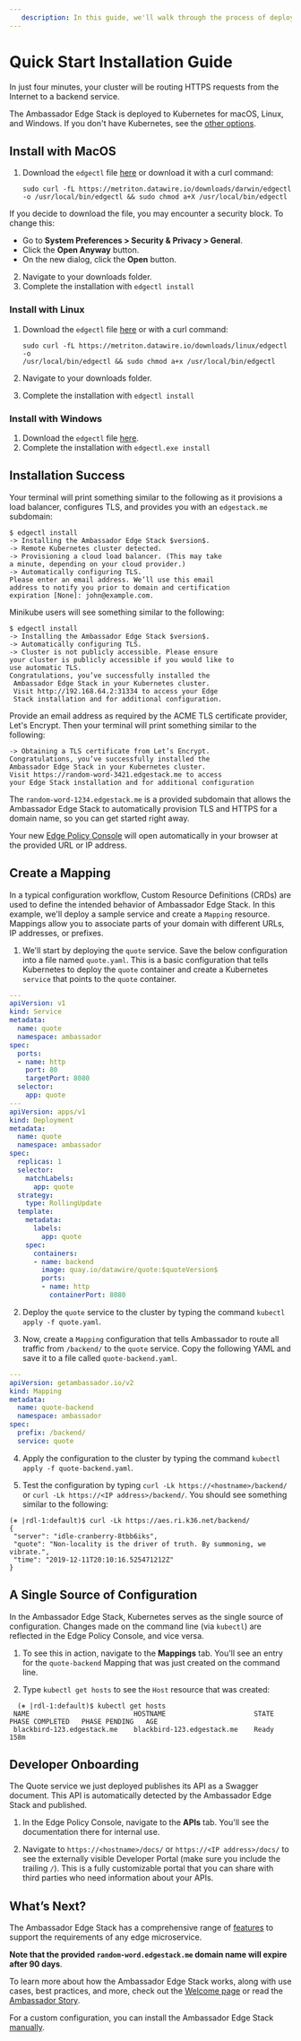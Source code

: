 ```yaml
---
   description: In this guide, we'll walk through the process of deploying Ambassador Edge Stack in Kubernetes for ingress routing.
---
```

# Quick Start Installation Guide

In just four minutes, your cluster will be routing HTTPS requests from the
Internet to a backend service.

The Ambassador Edge Stack is deployed to Kubernetes for macOS, Linux, and
Windows. If you don't have Kubernetes, see the [other options](/user-guide/install).

## Install with MacOS

1. Download the `edgectl` file [here](https://metriton.datawire.io/downloads/darwin/edgectl) or download it with a curl command:

    ```shell
    sudo curl -fL https://metriton.datawire.io/downloads/darwin/edgectl 
    -o /usr/local/bin/edgectl && sudo chmod a+X /usr/local/bin/edgectl
    ```

  If you decide to download the file, you may encounter a security block. To change this:
  * Go to **System Preferences > Security & Privacy > General**.
  * Click the **Open Anyway** button.
  * On the new dialog, click the **Open** button.

2. Navigate to your downloads folder.
3. Complete the installation with `edgectl install`

### Install with Linux

1. Download the `edgectl` file
   [here](https://metriton.datawire.io/downloads/linux/edgectl) or with a curl
   command:

    ```shell
    sudo curl -fL https://metriton.datawire.io/downloads/linux/edgectl -o
    /usr/local/bin/edgectl && sudo chmod a+x /usr/local/bin/edgectl
    ```
2. Navigate to your downloads folder.
3. Complete the installation with `edgectl install`

### Install with Windows

1. Download the `edgectl` file
   [here](https://metriton.datawire.io/downloads/windows/edgectl.exe).
2. Complete the installation with `edgectl.exe install`

## Installation Success

Your terminal will print something similar to the following as it provisions a load balancer, configures TLS, and provides you with an `edgestack.me` subdomain:

```
$ edgectl install
-> Installing the Ambassador Edge Stack $version$.
-> Remote Kubernetes cluster detected.
-> Provisioning a cloud load balancer. (This may take 
a minute, depending on your cloud provider.)
-> Automatically configuring TLS.
Please enter an email address. We’ll use this email 
address to notify you prior to domain and certification 
expiration [None]: john@example.com.
```

Minikube users will see something similar to the following:

```
$ edgectl install
-> Installing the Ambassador Edge Stack $version$.
-> Automatically configuring TLS.
-> Cluster is not publicly accessible. Please ensure 
your cluster is publicly accessible if you would like to 
use automatic TLS.
Congratulations, you’ve successfully installed the
 Ambassador Edge Stack in your Kubernetes cluster. 
 Visit http://192.168.64.2:31334 to access your Edge 
 Stack installation and for additional configuration.
 ```

Provide an email address as required by the ACME TLS certificate provider, Let's
Encrypt. Then your terminal will print something similar to the following:

```
-> Obtaining a TLS certificate from Let’s Encrypt.
Congratulations, you’ve successfully installed the 
Ambassador Edge Stack in your Kubernetes cluster. 
Visit https://random-word-3421.edgestack.me to access
your Edge Stack installation and for additional configuration
```

The `random-word-1234.edgestack.me` is a provided subdomain that allows the
Ambassador Edge Stack to automatically provision TLS and HTTPS for a domain
name, so you can get started right away.

Your new [Edge Policy Console](/about/edge-policy-console) will open automatically in your browser at the provided URL or IP address.

## Create a Mapping

In a typical configuration workflow, Custom Resource Definitions (CRDs) are used to define the intended behavior of Ambassador Edge Stack. In this example, we'll deploy a sample service and create a `Mapping` resource. Mappings allow you to associate parts of your domain with different URLs, IP addresses, or prefixes.

1. We'll start by deploying the `quote` service. Save the below configuration into a file named `quote.yaml`. This is a basic configuration that tells Kubernetes to deploy the `quote` container and create a Kubernetes `service` that points to the `quote` container.

  ```yaml
  ---
  apiVersion: v1
  kind: Service
  metadata:
    name: quote
    namespace: ambassador
  spec:
    ports:
    - name: http
      port: 80
      targetPort: 8080
    selector:
      app: quote
  ---
  apiVersion: apps/v1
  kind: Deployment
  metadata:
    name: quote
    namespace: ambassador
  spec:
    replicas: 1
    selector:
      matchLabels:
        app: quote
    strategy:
      type: RollingUpdate
    template:
      metadata:
        labels:
          app: quote
      spec:
        containers:
        - name: backend
          image: quay.io/datawire/quote:$quoteVersion$
          ports:
          - name: http
            containerPort: 8080
  ```

2. Deploy the `quote` service to the cluster by typing the command `kubectl apply -f quote.yaml`.

3. Now, create a `Mapping` configuration that tells Ambassador to route all traffic from `/backend/` to the `quote` service. Copy the following YAML and save it to a file called `quote-backend.yaml`.

  ```yaml
  ---
  apiVersion: getambassador.io/v2
  kind: Mapping
  metadata:
    name: quote-backend
    namespace: ambassador
  spec:
    prefix: /backend/
    service: quote
  ```

4. Apply the configuration to the cluster by typing the command `kubectl apply -f quote-backend.yaml`.

5. Test the configuration by typing `curl -Lk https://<hostname>/backend/` or `curl -Lk https://<IP address>/backend/`. You should see something similar to the following:

  ```
  (⎈ |rdl-1:default)$ curl -Lk https://aes.ri.k36.net/backend/
  {
   "server": "idle-cranberry-8tbb6iks",
   "quote": "Non-locality is the driver of truth. By summoning, we vibrate.",
   "time": "2019-12-11T20:10:16.525471212Z"
  }
  ```

## A Single Source of Configuration

In the Ambassador Edge Stack, Kubernetes serves as the single source of configuration. Changes made on the command line (via `kubectl`) are reflected in the Edge Policy Console, and vice versa.

1. To see this in action, navigate to the **Mappings** tab. You'll see an entry for the `quote-backend` Mapping that was just created on the command line.

2. Type `kubectl get hosts` to see the `Host` resource that was created:

```  
  (⎈ |rdl-1:default)$ kubectl get hosts
 NAME                          HOSTNAME                      STATE   PHASE COMPLETED   PHASE PENDING   AGE
 blackbird-123.edgestack.me    blackbird-123.edgestack.me    Ready                                     158m
 ```

## Developer Onboarding

The Quote service we just deployed publishes its API as a Swagger document. This API is automatically detected by the Ambassador Edge Stack and published.

1. In the Edge Policy Console, navigate to the **APIs** tab. You'll see the documentation there for internal use.

2. Navigate to `https://<hostname>/docs/` or `https://<IP address>/docs/` to see the externally visible Developer Portal (make sure you include the trailing `/`). This is a fully customizable portal that you can share with third parties who need information about your APIs.

## What’s Next?

The Ambassador Edge Stack has a comprehensive range of [features](/features/) to support the requirements of any edge microservice.

**Note that the provided `random-word.edgestack.me` domain name will expire after 90 days**.

To learn more about how the Ambassador Edge Stack works, along with use cases,
best practices, and more, check out the [Welcome page](/docs/) or read the
[Ambassador Story](/about/why-ambassador).

For a custom configuration, you can install the Ambassador Edge Stack [manually](/user-guide/manual-install).
